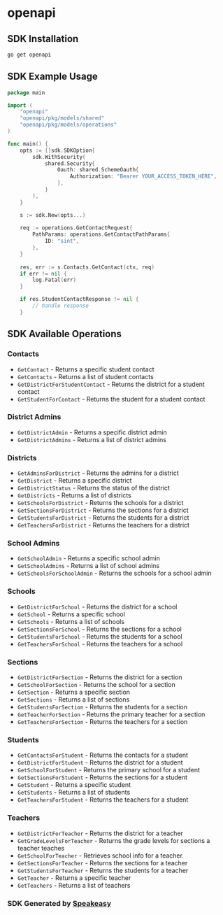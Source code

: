 # openapi

<!-- Start SDK Installation -->
## SDK Installation

```bash
go get openapi
```
<!-- End SDK Installation -->

## SDK Example Usage
<!-- Start SDK Example Usage -->
```go
package main

import (
    "openapi"
    "openapi/pkg/models/shared"
    "openapi/pkg/models/operations"
)

func main() {
    opts := []sdk.SDKOption{
        sdk.WithSecurity(
            shared.Security{
                Oauth: shared.SchemeOauth{
                    Authorization: "Bearer YOUR_ACCESS_TOKEN_HERE",
                },
            }
        ),
    }

    s := sdk.New(opts...)
    
    req := operations.GetContactRequest{
        PathParams: operations.GetContactPathParams{
            ID: "sint",
        },
    }
    
    res, err := s.Contacts.GetContact(ctx, req)
    if err != nil {
        log.Fatal(err)
    }

    if res.StudentContactResponse != nil {
        // handle response
    }
```
<!-- End SDK Example Usage -->

<!-- Start SDK Available Operations -->
## SDK Available Operations

### Contacts

* `GetContact` - Returns a specific student contact
* `GetContacts` - Returns a list of student contacts
* `GetDistrictForStudentContact` - Returns the district for a student contact
* `GetStudentForContact` - Returns the student for a student contact

### District Admins

* `GetDistrictAdmin` - Returns a specific district admin
* `GetDistrictAdmins` - Returns a list of district admins

### Districts

* `GetAdminsForDistrict` - Returns the admins for a district
* `GetDistrict` - Returns a specific district
* `GetDistrictStatus` - Returns the status of the district
* `GetDistricts` - Returns a list of districts
* `GetSchoolsForDistrict` - Returns the schools for a district
* `GetSectionsForDistrict` - Returns the sections for a district
* `GetStudentsForDistrict` - Returns the students for a district
* `GetTeachersForDistrict` - Returns the teachers for a district

### School Admins

* `GetSchoolAdmin` - Returns a specific school admin
* `GetSchoolAdmins` - Returns a list of school admins
* `GetSchoolsForSchoolAdmin` - Returns the schools for a school admin

### Schools

* `GetDistrictForSchool` - Returns the district for a school
* `GetSchool` - Returns a specific school
* `GetSchools` - Returns a list of schools
* `GetSectionsForSchool` - Returns the sections for a school
* `GetStudentsForSchool` - Returns the students for a school
* `GetTeachersForSchool` - Returns the teachers for a school

### Sections

* `GetDistrictForSection` - Returns the district for a section
* `GetSchoolForSection` - Returns the school for a section
* `GetSection` - Returns a specific section
* `GetSections` - Returns a list of sections
* `GetStudentsForSection` - Returns the students for a section
* `GetTeacherForSection` - Returns the primary teacher for a section
* `GetTeachersForSection` - Returns the teachers for a section

### Students

* `GetContactsForStudent` - Returns the contacts for a student
* `GetDistrictForStudent` - Returns the district for a student
* `GetSchoolForStudent` - Returns the primary school for a student
* `GetSectionsForStudent` - Returns the sections for a student
* `GetStudent` - Returns a specific student
* `GetStudents` - Returns a list of students
* `GetTeachersForStudent` - Returns the teachers for a student

### Teachers

* `GetDistrictForTeacher` - Returns the district for a teacher
* `GetGradeLevelsForTeacher` - Returns the grade levels for sections a teacher teaches
* `GetSchoolForTeacher` - Retrieves school info for a teacher.
* `GetSectionsForTeacher` - Returns the sections for a teacher
* `GetStudentsForTeacher` - Returns the students for a teacher
* `GetTeacher` - Returns a specific teacher
* `GetTeachers` - Returns a list of teachers

<!-- End SDK Available Operations -->

### SDK Generated by [Speakeasy](https://docs.speakeasyapi.dev/docs/using-speakeasy/client-sdks)
